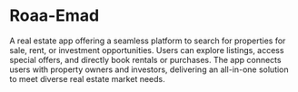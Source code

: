 # Roaa-Emad
A real estate app offering a seamless platform to search for properties for sale, rent, or investment opportunities. Users can explore listings, access special offers, and directly book rentals or purchases. The app connects users with property owners and investors, delivering an all-in-one solution to meet diverse real estate market needs.
